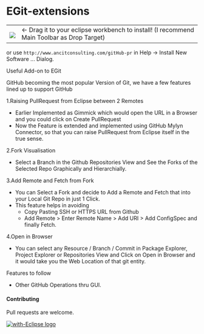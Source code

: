 EGit-extensions
===============

<table style="border: none; width:100%">
  <tbody>
    <tr style="border:none;">
      <td style="vertical-align: middle; padding-top: 10px; border: none;">
        <a href="http://marketplace.eclipse.org/marketplace-client-intro?mpc_install=945463" title="Drag and drop onto a running Eclipse Main Toolbar to install GitHub Extensions">
          <img src="http://marketplace.eclipse.org/misc/installbutton.png">
        </a>
      </td>
      <td style="vertical-align: middle; text-align: left; border: none;">
        ← Drag it to your eclipse workbench to install! (I recommend Main Toolbar as Drop Target)</td>
    </tr>
  </tbody>
</table>

or use `http://www.ancitconsulting.com/gitHub-pr` in Help -> Install New Software ... Dialog.


Useful Add-on to EGit

GitHub becoming the most popular Version of Git, we have a few features lined up to support GitHub

1.Raising PullRequest from Eclipse between 2 Remotes
  - Earlier Implemented as Gimmick which would open the URL in a Browser and you could click on Create PullRequest
  - Now the Feature is extended and implemented using GitHub Mylyn Connector, so that you can raise PullRequest from Eclipse itself in the true sense.

2.Fork Visualisation
  - Select a Branch in the Github Repositories View and See the Forks of the Selected Repo Graphically and Hierarchially.

3.Add Remote and Fetch from Fork
  - You can Select a Fork and decide to Add a Remote and Fetch that into your Local Git Repo in just 1 Click.
  - This feature helps in avoiding 
    - Copy Pasting SSH or HTTPS URL from Github
    - Add Remote > Enter Remote Name > Add URI > Add ConfigSpec and finally Fetch.

4.Open in Browser
  - You can select any Resource / Branch / Commit in Package Explorer, Project Explorer or Repositories View and Click on Open in Browser and it would take you the Web Location of that git entity.

Features to follow
  - Other GitHub Operations thru GUI.

#### Contributing

Pull requests are welcome.

<a href="http://with-eclipse.github.io/" target="_blank">
<img alt="with-Eclipse logo" src="http://with-eclipse.github.io/with-eclipse-0.jpg" /></a>

